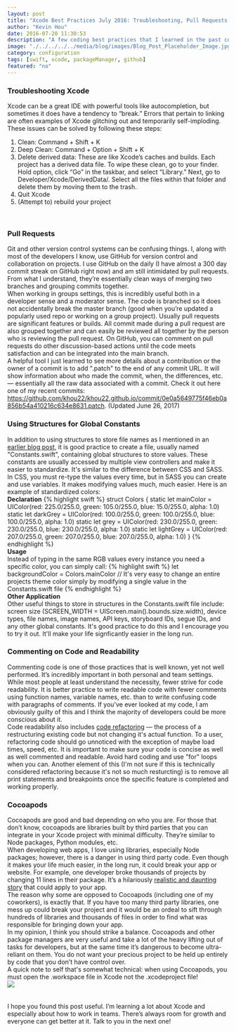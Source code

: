 ```yaml
---
layout: post
title: "Xcode Best Practices July 2016: Troubleshooting, Pull Requests, Cocoapods, and More"
author: "Kevin Hou"
date: 2016-07-20 11:30:53
description: "A few coding best practices that I learned in the past couple of weeks from my manager and mentor. These are primarily Xcode-oriented but can easily be applied to other languages and IDE's"
image: "./../../../../media/blog/images/Blog_Post_Placeholder_Image.jpg"
category: configuration
tags: [swift, xcode, packageManager, github]
featured: "no"
---
```

<h3 class="post-subheader">Troubleshooting Xcode</h3>
Xcode can be a great IDE with powerful tools like autocompletion, but sometimes it does have a tendency to “break.” Errors that pertain to linking are often examples of Xcode glitching out and temporarily self-imploding. These issues can be solved by following these steps:
<ol>
  <li>Clean: Command + Shift + K</li>
  <li>Deep Clean: Command + Option + Shift + K</li>
  <li>Delete derived data: These are like Xcode’s caches and builds. Each project has a derived data file. To wipe these clean, go to your finder. Hold option, click “Go” in the taskbar, and select “Library.” Next, go to Developer/Xcode/DerivedData/. Select all the files within that folder and delete them by moving them to the trash.</li>
  <li>Quit Xcode</li>
  <li>(Attempt to) rebuild your project</li>
</ol>

<br class="post-line-break">
<h3 class="post-subheader">Pull Requests</h3>
Git and other version control systems can be confusing things. I, along with most of the developers I know, use GitHub for version control and collaboration on projects. I use GitHub on the daily (I have almost a 300 day commit streak on GitHub right now) and am still intimidated by pull requests. From what I understand, they’re essentially clean ways of merging two branches and grouping commits together.
<br class="post-line-break">
When working in groups settings, this is incredibly useful both in a developer sense and a moderator sense. The code is branched so it does not accidentally break the master branch (good when you’re updated a popularly used repo or working on a group project). Usually pull requests are significant features or builds. All commit made during a pull request are also grouped together and can easily be reviewed all together by the person who is reviewing the pull request. On GitHub, you can comment on pull requests do other discussion-based actions until the code meets satisfaction and can be integrated into the main branch.
<br class="post-line-break">
A helpful tool I just learned to see more details about a contribution or the owner of a commit is to add ".patch" to the end of any commit URL. It will show information about who made the commit, when, the differences, etc. — essentially all the raw data associated with a commit. Check it out here one of my recent commits: <a href="https://github.com/khou22/khou22.github.io/commit/0e0a5649775f46eb0a856b54a410216c634e8631.patch" target="_blank">https://github.com/khou22/khou22.github.io/commit/0e0a5649775f46eb0a856b54a410216c634e8631.patch</a>. (Updated June 26, 2017)

<br class="post-line-break">
<h3 class="post-subheader">Using Structures for Global Constants</h3>
In addition to using structures to store file names as I mentioned in an <a href="http://khou22.github.io/programming/2016/07/20/swift-tips-and-tricks-july-2016-extensions-structures-and-outlet-collections.html" target="_blank">earlier blog post</a>, it is good practice to create a file, usually named "Constants.swift", containing global structures to store values. These constants are usually accessed by multiple view controllers and make it easier to standardize. It's similar to the difference between CSS and SASS. In CSS, you must re-type the values every time, but in SASS you can create and use variables. It makes modifying values much, much easier. Here is an example of standardized colors:
<br class="post-line-break">
<b>Declaration</b>
{% highlight swift %}
struct Colors {
    static let mainColor     = UIColor(red: 225.0/255.0, green: 105.0/255.0, blue: 15.0/255.0, alpha: 1.0)
    static let darkGrey       = UIColor(red: 100.0/255.0, green: 100.0/255.0, blue: 100.0/255.0, alpha: 1.0)
    static let grey              = UIColor(red: 230.0/255.0, green: 230.0/255.0, blue: 230.0/255.0, alpha: 1.0)
    static let lightGrey       = UIColor(red: 207.0/255.0, green: 207.0/255.0, blue: 207.0/255.0, alpha: 1.0)
}
{% endhighlight %}
<br class="post-line-break">
<b>Usage</b><br>
Instead of typing in the same RGB values every instance you need a specific color, you can simply call:
{% highlight swift %}
let backgroundColor = Colors.mainColor
// It's very easy to change an entire projects theme color simply by modifying a single value in the Constants.swift file
{% endhighlight %}
<br class="post-line-break">
<b>Other Application</b><br>
Other useful things to store in structures in the Constants.swift file include: screen size (SCREEN_WIDTH = UIScreen.main().bounds.size.width), device types, file names, image names, API keys, storyboard IDs, segue IDs, and any other global constants. It's good practice to do this and I encourage you to try it out. It'll make your life signficantly easier in the long run.

<br class="post-line-break">
<h3 class="post-subheader">Commenting on Code and Readability</h3>
Commenting code is one of those practices that is well known, yet not well performed. It’s incredibly important in both personal and team settings. While most people at least understand the necessity, fewer strive for code readability. It is better practice to write readable code with fewer comments using function names, variable names, etc. than to write confusing code with paragraphs of comments. If you've ever looked at my code, I am obviously guilty of this and I think the majority of developers could be more conscious about it.
<br class="post-line-break">
Code readability also includes <a href="https://en.wikipedia.org/wiki/Code_refactoring" target="_blank">code refactoring</a> — the process of a restructuring existing code but not changing it's actual function. To a user, refactoring code should go unnoticed with the exception of maybe load times, speed, etc. It is important to make sure your code is concise as well as well commented and readable. Avoid hard coding and use "for" loops when you can. Another element of this (I'm not sure if this is technically considered refactoring because it's not so much resturcting) is to remove all print statements and breakpoints once the specific feature is completed and working properly.

<br class="post-line-break">
<h3 class="post-subheader">Cocoapods</h3>
Cocoapods are good and bad depending on who you are. For those that don’t know, cocoapods are libraries built by third parties that you can integrate in your Xcode project with minimal difficulty. They’re similar to Node packages, Python modules, etc.
<br class="post-line-break">
When developing web apps, I love using libraries, especially Node packages; however, there is a danger in using third party code. Even though it makes your life much easier, in the long run, it could break your app or website. For example, one developer broke thousands of projects by changing 11 lines in their package. It’s a hilariously <a href="http://www.theregister.co.uk/2016/03/23/npm_left_pad_chaos/" target="_blank">realistic and daunting story</a> that could apply to your app.
<br class="post-line-break">
The reason why some are opposed to Cocoapods (including one of my coworkers), is exactly that. If you have too many third party libraries, one mess up could break your project and it would be an ordeal to sift through hundreds of libraries and thousands of files in order to find what was responsible for bringing down your app.
<br class="post-line-break">
In my opinion, I think you should strike a balance. Cocoapods and other package managers are very useful and take a lot of the heavy lifting out of tasks for developers, but at the same time it’s dangerous to become ultra-reliant on them. You do not want your precious project to be held up entirely by code that you don’t have control over.
<br class="post-line-break">
A quick note to self that's somewhat technical: when using Cocoapods, you must open the .workspace file in Xcode not the .xcodeproject file!<br>
<img src="./../../../../media/blog/images/Installing_Cocoapods.png" class="iPhone-screenshots-large"><br>
<br class="post-line-break">
<br class="post-line-break">
I hope you found this post useful. I’m learning a lot about Xcode and especially about how to work in teams. There’s always room for growth and everyone can get better at it. Talk to you in the next one!
